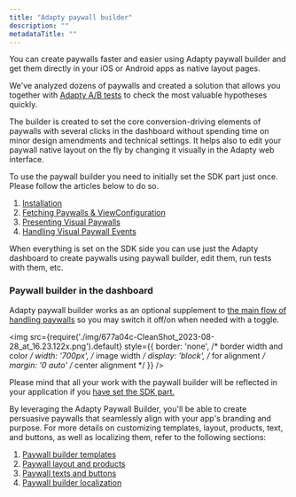 ```yaml
---
title: "Adapty paywall builder"
description: ""
metadataTitle: ""
---
```


You can create paywalls faster and easier using Adapty paywall builder and get them directly in your iOS or Android apps as native layout pages. 

We've analyzed dozens of paywalls and created a solution that allows you together with [Adapty A/B tests](https://docs.adapty.io/docs/ab-test) to check the most valuable hypotheses quickly. 

The builder is created to set the core conversion-driving elements of paywalls with several clicks in the dashboard without spending time on minor design amendments and technical settings. It helps also to edit your paywall native layout on the fly by changing it visually in the Adapty web interface.

To use the paywall builder you need to initially set the SDK part just once. Please follow the articles below to do so.

1. [Installation](https://docs.adapty.io/docs/paywall-builder-installation)
2. [Fetching Paywalls & ViewConfiguration](https://docs.adapty.io/docs/paywall-builder-fetching)
3. [Presenting Visual Paywalls](https://docs.adapty.io/docs/paywall-builder-presenting)
4. [Handling Visual Paywall Events](https://docs.adapty.io/docs/paywall-builder-events) 

When everything is set on the SDK side you can use just the Adapty dashboard to create paywalls using paywall builder, edit them, run tests with them, etc.

### Paywall builder in the dashboard

Adapty paywall builder works as an optional supplement to [the main flow of handling paywalls](https://docs.adapty.io/docs/paywall) so you may switch it off/on when needed with a toggle. 


<img
  src={require('./img/677a04c-CleanShot_2023-08-28_at_16.23.122x.png').default}
  style={{
    border: 'none', /* border width and color */
    width: '700px', /* image width */
    display: 'block', /* for alignment */
    margin: '0 auto' /* center alignment */
  }}
/>





Please mind that all your work with the paywall builder will be reflected in your application if you [have set the SDK part.](https://docs.adapty.io/docs/paywall-builder-installation)

By leveraging the Adapty Paywall Builder, you'll be able to create persuasive paywalls that seamlessly align with your app's branding and purpose. For more details on customizing templates, layout, products, text, and buttons, as well as localizing them, refer to the following sections:

1. [Paywall builder templates](https://docs.adapty.io/docs/paywall-builder-templates)
2. [Paywall  layout and products](https://docs.adapty.io/docs/paywall-layout-and-products)
3. [Paywall texts and buttons](https://docs.adapty.io/docs/paywall-texts-and-buttons)
4. [Paywall builder localization](paywall-builder-localization)